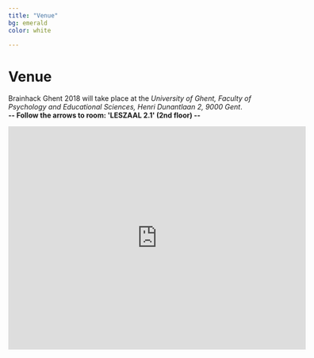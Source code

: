 ```yaml
---
title: "Venue"
bg: emerald
color: white

---
```

# Venue

Brainhack Ghent 2018 will take place at the *University of Ghent, Faculty of Psychology and Educational Sciences, Henri Dunantlaan 2, 9000 Gent*. <br>
<strong> -- Follow the arrows to room: 'LESZAAL 2.1' (2nd floor) -- </strong>

<div class="icontain">

<iframe src="https://www.google.com/maps/embed?pb=!1m18!1m12!1m3!1d2508.2152075419012!2d3.701421715201788!3d51.04911395192867!2m3!1f0!2f0!3f0!3m2!1i1024!2i768!4f13.1!3m3!1m2!1s0x47c3716f95482bfb%3A0x3a4a9366eb7dd655!2sFaculty+of+Psychology+and+Educational+Sciences!5e0!3m2!1spl!2sbe!4v1522063725406" width="600" height="450" frameborder="0" style="border:0" allowfullscreen></iframe>
</iframe>
</div>


